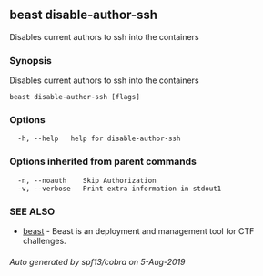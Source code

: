 ## beast disable-author-ssh

Disables current authors to ssh into the containers

### Synopsis

Disables current authors to ssh into the containers

```
beast disable-author-ssh [flags]
```

### Options

```
  -h, --help   help for disable-author-ssh
```

### Options inherited from parent commands

```
  -n, --noauth    Skip Authorization
  -v, --verbose   Print extra information in stdout1
```

### SEE ALSO

* [beast](beast.md)	 - Beast is an deployment and management tool for CTF challenges.

###### Auto generated by spf13/cobra on 5-Aug-2019
